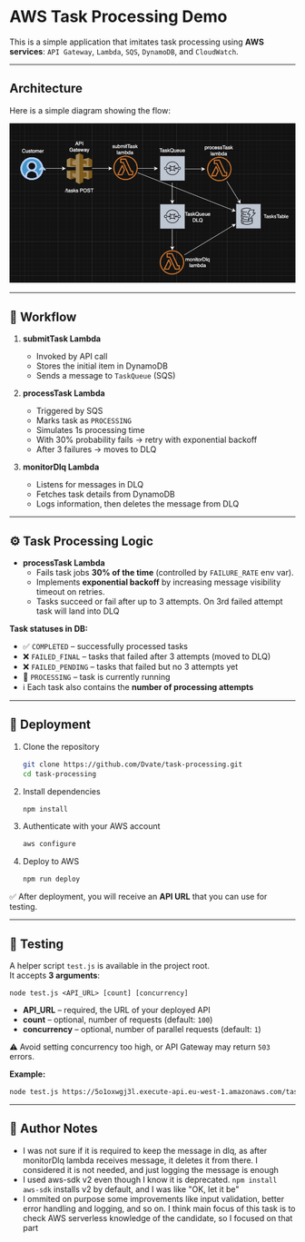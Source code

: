 # AWS Task Processing Demo

This is a simple application that imitates task processing using **AWS services**: `API Gateway`, `Lambda`, `SQS`, `DynamoDB`, and `CloudWatch`.

---

## Architecture

Here is a simple diagram showing the flow:

![Architecture Diagram](simple-diagram.png)

---

## 🔄 Workflow

1. **submitTask Lambda**  
   - Invoked by API call  
   - Stores the initial item in DynamoDB  
   - Sends a message to `TaskQueue` (SQS)  

2. **processTask Lambda**  
   - Triggered by SQS
   - Marks task as `PROCESSING`  
   - Simulates 1s processing time  
   - With 30% probability fails → retry with exponential backoff  
   - After 3 failures → moves to DLQ  

3. **monitorDlq Lambda**  
   - Listens for messages in DLQ  
   - Fetches task details from DynamoDB  
   - Logs information, then deletes the message from DLQ  

---

## ⚙️ Task Processing Logic

- **processTask Lambda**  
  - Fails task jobs **30% of the time** (controlled by `FAILURE_RATE` env var).  
  - Implements **exponential backoff** by increasing message visibility timeout on retries.  
  - Tasks succeed or fail after up to 3 attempts. On 3rd failed attempt task will land into DLQ

**Task statuses in DB:**
- ✅ `COMPLETED` – successfully processed tasks  
- ❌ `FAILED_FINAL` – tasks that failed after 3 attempts (moved to DLQ) 
- ❌ `FAILED_PENDING` – tasks that failed but no 3 attempts yet
- 🔄 `PROCESSING` – task is currently running 
- ℹ️ Each task also contains the **number of processing attempts**

---

## 🚀 Deployment

1. Clone the repository  
   ```bash
   git clone https://github.com/Dvate/task-processing.git
   cd task-processing
   ```
2. Install dependencies  
   ```bash
   npm install
   ```
3. Authenticate with your AWS account  
   ```bash
   aws configure
   ```
4. Deploy to AWS  
   ```bash
   npm run deploy
   ```

✅ After deployment, you will receive an **API URL** that you can use for testing.

---

## 🧪 Testing

A helper script `test.js` is available in the project root.  
It accepts **3 arguments**:

```
node test.js <API_URL> [count] [concurrency]
```

- **API_URL** – required, the URL of your deployed API  
- **count** – optional, number of requests (default: `100`)  
- **concurrency** – optional, number of parallel requests (default: `1`)  

⚠️ Avoid setting concurrency too high, or API Gateway may return `503` errors.

**Example:**
```bash
node test.js https://5o1oxwgj3l.execute-api.eu-west-1.amazonaws.com/tasks 500 20
```

---

## 📝 Author Notes

- I was not sure if it is required to keep the message in dlq, as after monitorDlq lambda receives message, it deletes it from there. I considered it is not needed, and just logging the message is enough
- I used aws-sdk v2 even though I know it is deprecated. `npm install aws-sdk` installs v2 by default, and I was like "OK, let it be"
- I ommited on purpose some improvements like input validation, better error handling and logging, and so on. I think main focus of this task is to check AWS serverless knowledge of the candidate, so I focused on that part
